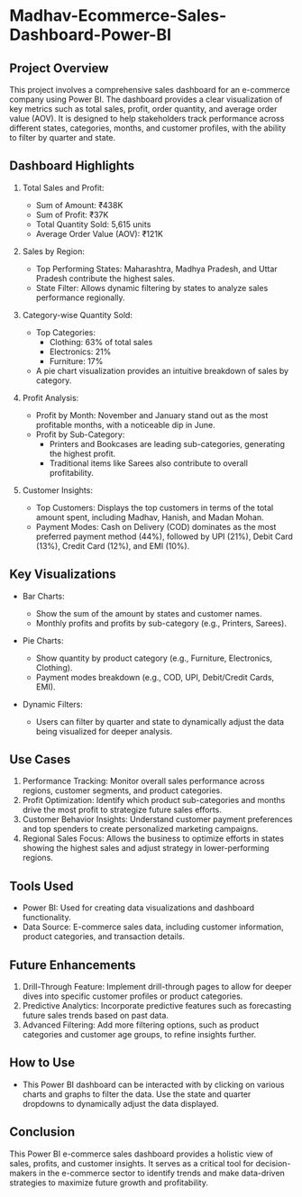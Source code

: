 # Madhav-Ecommerce-Sales-Dashboard-Power-BI


## Project Overview
This project involves a comprehensive sales dashboard for an e-commerce company using Power BI. The dashboard provides a clear visualization of key metrics such as total sales, profit, order quantity, and average order value (AOV). It is designed to help stakeholders track performance across different states, categories, months, and customer profiles, with the ability to filter by quarter and state.

## Dashboard Highlights
1. Total Sales and Profit:
   - Sum of Amount: ₹438K
   - Sum of Profit: ₹37K
   - Total Quantity Sold: 5,615 units
   - Average Order Value (AOV): ₹121K

2. Sales by Region:
   - Top Performing States: Maharashtra, Madhya Pradesh, and Uttar Pradesh contribute the highest sales.
   - State Filter: Allows dynamic filtering by states to analyze sales performance regionally.

3. Category-wise Quantity Sold:
   - Top Categories:
     - Clothing: 63% of total sales
     - Electronics: 21%
     - Furniture: 17%
   - A pie chart visualization provides an intuitive breakdown of sales by category.

4. Profit Analysis:
   - Profit by Month: November and January stand out as the most profitable months, with a noticeable dip in June.
   - Profit by Sub-Category:
     - Printers and Bookcases are leading sub-categories, generating the highest profit.
     - Traditional items like Sarees also contribute to overall profitability.

5. Customer Insights:
   - Top Customers: Displays the top customers in terms of the total amount spent, including Madhav, Hanish, and Madan Mohan.
   - Payment Modes: Cash on Delivery (COD) dominates as the most preferred payment method (44%), followed by UPI (21%), Debit Card (13%), Credit Card (12%), and EMI (10%).

## Key Visualizations
- Bar Charts: 
  - Show the sum of the amount by states and customer names.
  - Monthly profits and profits by sub-category (e.g., Printers, Sarees).
  
- Pie Charts:
  - Show quantity by product category (e.g., Furniture, Electronics, Clothing).
  - Payment modes breakdown (e.g., COD, UPI, Debit/Credit Cards, EMI).

- Dynamic Filters:
  - Users can filter by quarter and state to dynamically adjust the data being visualized for deeper analysis.

## Use Cases
1. Performance Tracking: Monitor overall sales performance across regions, customer segments, and product categories.
2. Profit Optimization: Identify which product sub-categories and months drive the most profit to strategize future sales efforts.
3. Customer Behavior Insights: Understand customer payment preferences and top spenders to create personalized marketing campaigns.
4. Regional Sales Focus: Allows the business to optimize efforts in states showing the highest sales and adjust strategy in lower-performing regions.

## Tools Used
- Power BI: Used for creating data visualizations and dashboard functionality.
- Data Source: E-commerce sales data, including customer information, product categories, and transaction details.

## Future Enhancements
1. Drill-Through Feature: Implement drill-through pages to allow for deeper dives into specific customer profiles or product categories.
2. Predictive Analytics: Incorporate predictive features such as forecasting future sales trends based on past data.
3. Advanced Filtering: Add more filtering options, such as product categories and customer age groups, to refine insights further.

## How to Use
- This Power BI dashboard can be interacted with by clicking on various charts and graphs to filter the data. Use the state and quarter dropdowns to dynamically adjust the data displayed.
  
## Conclusion
This Power BI e-commerce sales dashboard provides a holistic view of sales, profits, and customer insights. It serves as a critical tool for decision-makers in the e-commerce sector to identify trends and make data-driven strategies to maximize future growth and profitability.

